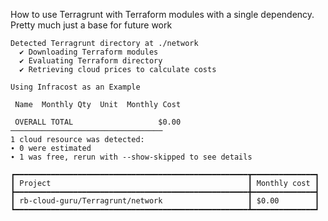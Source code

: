 How to use Terragrunt with Terraform modules with a single dependency. 
Pretty much just a base for future work
```````````````````````````````````````````
Detected Terragrunt directory at ./network
  ✔ Downloading Terraform modules
  ✔ Evaluating Terraform directory
  ✔ Retrieving cloud prices to calculate costs

Using Infracost as an Example

 Name  Monthly Qty  Unit  Monthly Cost

 OVERALL TOTAL                   $0.00
──────────────────────────────────
1 cloud resource was detected:
∙ 0 were estimated
∙ 1 was free, rerun with --show-skipped to see details

┏━━━━━━━━━━━━━━━━━━━━━━━━━━━━━━━━━━━━━━━━━━━━━━━━━━━━┳━━━━━━━━━━━━━━┓
┃ Project                                            ┃ Monthly cost ┃
┣━━━━━━━━━━━━━━━━━━━━━━━━━━━━━━━━━━━━━━━━━━━━━━━━━━━━╋━━━━━━━━━━━━━━┫
┃ rb-cloud-guru/Terragrunt/network                   ┃ $0.00        ┃
┗━━━━━━━━━━━━━━━━━━━━━━━━━━━━━━━━━━━━━━━━━━━━━━━━━━━━┻━━━━━━━━━━━━━━┛
